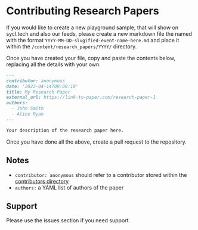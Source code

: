 # Contributing Research Papers

If you would like to create a new playground sample, that will show on sycl.tech and also our feeds, please create a new 
markdown file the named with the format `YYYY-MM-DD-slugified-event-name-here.md` and place it within the 
`/content/research_papers/YYYY/` directory.

Once you have created your file, copy and paste the contents below, replacing all the details with your own.

```markdown
---
contributor: anonymous
date: '2022-04-14T08:08:10'
title: My Research Paper
external_url: https://link-to-paper.com/research-paper-1
authors:
  - John Smith
  - Alice Ryan
---

Your description of the research paper here.
```

Once you have done all the above, create a pull request to the repository.

## Notes

* `contributor: anonymous` should refer to a contributor stored within the [contributors directory](../contributors)
* `authors:` a YAML list of authors of the paper

## Support

Please use the issues section if you need support.
